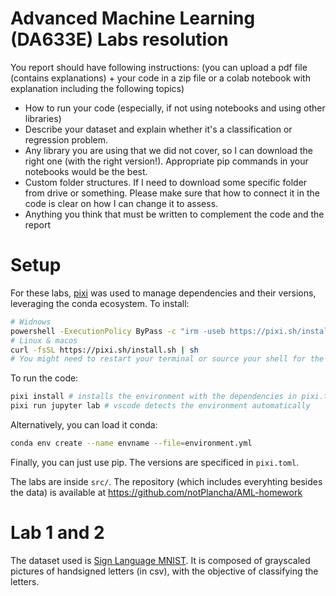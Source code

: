 # Advanced Machine Learning (DA633E) Labs resolution

You report should have following instructions: (you can upload a pdf file (contains explanations) + your code in a zip file or a colab notebook with explanation including the following topics)

- How to run your code (especially, if not using notebooks and using other libraries)
- Describe your dataset and explain whether it's a classification or regression problem.
- Any library you are using that we did not cover, so I can download the right one (with the right version!). Appropriate pip commands in your notebooks would be the best.
- Custom folder structures. If I need to download some specific folder from drive or something. Please make sure that how to connect it in the code is clear on how I can change it to assess.
- Anything you think that must be written to complement the code and the report

# Setup

For these labs, [pixi](pixi.sh) was used to manage dependencies and their versions, leveraging the conda ecosystem. To install:

```bash
# Widnows
powershell -ExecutionPolicy ByPass -c "irm -useb https://pixi.sh/install.ps1 | iex" 
# Linux & macos
curl -fsSL https://pixi.sh/install.sh | sh
# You might need to restart your terminal or source your shell for the changes to take effect.
```

To run the code:

```sh
pixi install # installs the environment with the dependencies in pixi.toml
pixi run jupyter lab # vscode detects the environment automatically 
```

Alternatively, you can load it conda:

```sh
conda env create --name envname --file=environment.yml
```

Finally, you can just use pip. The versions are specificed in `pixi.toml`.

The labs are inside `src/`. The repository (which includes everyhting besides the data) is available at https://github.com/notPlancha/AML-homework

# Lab 1 and 2

The dataset used is [Sign Language MNIST](https://www.kaggle.com/datasets/datamunge/sign-language-mnist). It is composed of grayscaled pictures of handsigned letters (in csv), with the objective of classifying the letters.